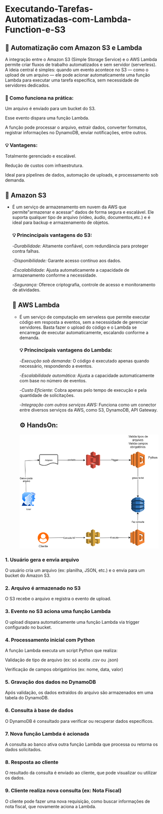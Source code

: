 # Executando-Tarefas-Automatizadas-com-Lambda-Function-e-S3

## 🚀 Automatização com Amazon S3 e Lambda 

A integração entre o Amazon S3 (Simple Storage Service) e o AWS Lambda permite criar fluxos de trabalho automatizados e sem servidor (serverless). A ideia central é simples: quando um evento acontece no S3 — como o upload de um arquivo — ele pode acionar automaticamente uma função Lambda para executar uma tarefa específica, sem necessidade de servidores dedicados.

### 🔧 Como funciona na prática:

Um arquivo é enviado para um bucket do S3.

Esse evento dispara uma função Lambda.

A função pode processar o arquivo, extrair dados, converter formatos, registrar informações no DynamoDB, enviar notificações, entre outros.

### 💡 Vantagens:

Totalmente gerenciado e escalável.

Redução de custos com infraestrutura.

Ideal para pipelines de dados, automação de uploads, e processamento sob demanda.

## 🧠 Amazon S3

- É um serviço de armazenamento em nuvem da AWS que permite"armazenar e acessar" dados de forma segura e escalável. Ele suporta qualquer tipo de arquivo (vídeo, áudio, documentos,etc.) e é ideal para backup e armazenamento de objetos.
  
  ### 💡 Princincipais vantagens do S3:
  
  -*Durabilidade:* Altamente confiável, com redundância para proteger contra falhas.
  
  -*Disponibilidade:* Garante acesso contínuo aos dados.
  
  -*Escalabilidade:* Ajusta automaticamente a capacidade de armazenamento conforme a necessidade.
  
  -*Segurança:* Oferece criptografia, controle de acesso e monitoramento de atividades.

  ## 🧠 AWS Lambda
  
  - É um serviço de computação em serveless que permite executar código em resposta a eventos, sem a necessidade de gerenciar servidores. Basta fazer o upload do código e o Lambda se encarrega de executar automaticamente, escalando conforme a demanda.

    ### 💡 Princincipais vantagens do Lambda:
    
    -*Execução sob demanda:* O código é executado apenas quando necessário, respondendo a eventos.
    
    -*Escalabilidade automática:* Ajusta a capacidade automaticamente com base no número de eventos.
    
    -*Custo Eficiente:* Cobra apenas pelo tempo de execução e pela quantidade de solicitações.
    
    -*Integração com outros serviços AWS:* Funciona como um conector entre diversos serviços da AWS, como S3, DynamoDB, API Gateway.

    ## ⚙️ HandsOn:

     ![](images/case.drawio.png)
    
 ###  1. Usuário gera e envia arquivo

O usuário cria um arquivo (ex: planilha, JSON, etc.) e o envia para um bucket do Amazon S3.

  ### 2. Arquivo é armazenado no S3

O S3 recebe o arquivo e registra o evento de upload.

  ### 3. Evento no S3 aciona uma função Lambda

O upload dispara automaticamente uma função Lambda via trigger configurado no bucket.

  ### 4. Processamento inicial com Python

A função Lambda executa um script Python que realiza:

Validação de tipo de arquivo (ex: só aceita .csv ou .json)

Verificação de campos obrigatórios (ex: nome, data, valor)

  ###  5. Gravação dos dados no DynamoDB

Após validação, os dados extraídos do arquivo são armazenados em uma tabela do DynamoDB.

  ###  6. Consulta à base de dados

O DynamoDB é consultado para verificar ou recuperar dados específicos.

  ### 7. Nova função Lambda é acionada

A consulta ao banco ativa outra função Lambda que processa ou retorna os dados solicitados.

  ### 8. Resposta ao cliente

O resultado da consulta é enviado ao cliente, que pode visualizar ou utilizar os dados.

  ### 9. Cliente realiza nova consulta (ex: Nota Fiscal)

O cliente pode fazer uma nova requisição, como buscar informações de nota fiscal, que novamente aciona a Lambda.

    
    


